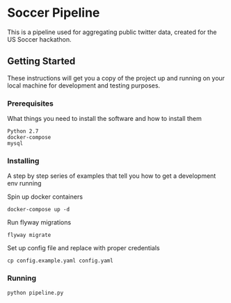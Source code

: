 # Soccer Pipeline

This is a pipeline used for aggregating public twitter data, created for the US Soccer hackathon.

## Getting Started

These instructions will get you a copy of the project up and running on your local machine for development and testing purposes.

### Prerequisites

What things you need to install the software and how to install them

```
Python 2.7
docker-compose
mysql
```

### Installing

A step by step series of examples that tell you how to get a development env running

Spin up docker containers

```
docker-compose up -d
```

Run flyway migrations

```
flyway migrate
```

Set up config file and replace with proper credentials

```
cp config.example.yaml config.yaml
```

### Running

```
python pipeline.py
```
